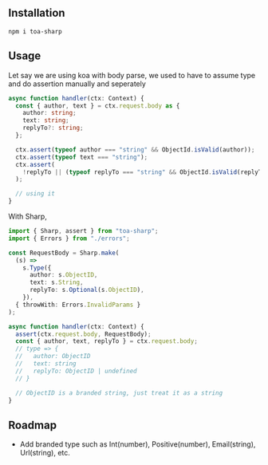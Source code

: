 ## Installation

`npm i toa-sharp`

## Usage

Let say we are using koa with body parse, we used to have to assume type and do assertion manually and seperately

```typescript
async function handler(ctx: Context) {
  const { author, text } = ctx.request.body as {
    author: string;
    text: string;
    replyTo?: string;
  };

  ctx.assert(typeof author === "string" && ObjectId.isValid(author));
  ctx.assert(typeof text === "string");
  ctx.assert(
    !replyTo || (typeof replyTo === "string" && ObjectId.isValid(replyTo))
  );

  // using it
}
```

With Sharp,

```typescript
import { Sharp, assert } from "toa-sharp";
import { Errors } from "./errors";

const RequestBody = Sharp.make(
  (s) =>
    s.Type({
      author: s.ObjectID,
      text: s.String,
      replyTo: s.Optional(s.ObjectID),
    }),
  { throwWith: Errors.InvalidParams }
);

async function handler(ctx: Context) {
  assert(ctx.request.body, RequestBody);
  const { author, text, replyTo } = ctx.request.body;
  // type => {
  //   author: ObjectID
  //   text: string
  //   replyTo: ObjectID | undefined
  // }

  // ObjectID is a branded string, just treat it as a string
}
```

## Roadmap

- Add branded type such as Int(number), Positive(number), Email(string), Url(string), etc.
